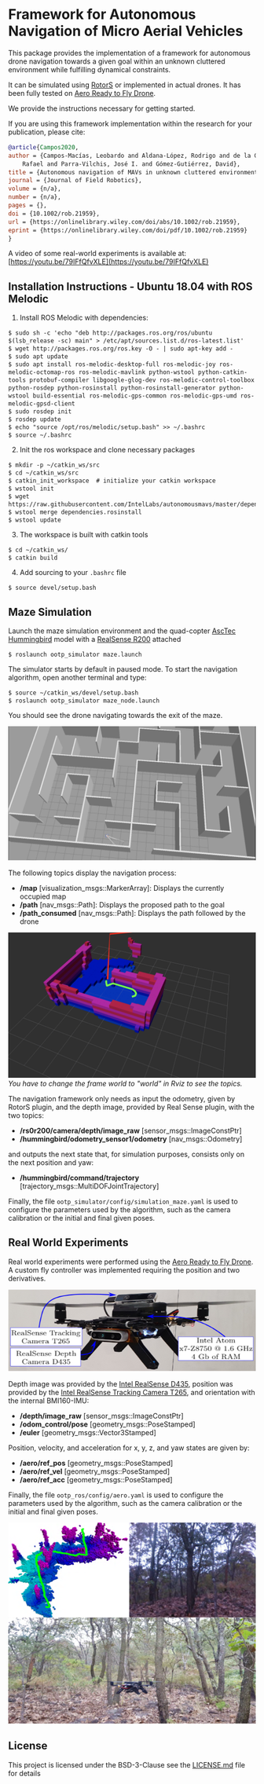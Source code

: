 Framework for Autonomous Navigation of Micro Aerial Vehicles
===============

This package provides the implementation of a framework for autonomous drone navigation towards a given goal within an unknown cluttered environment while fulfilling dynamical constraints.

It can be simulated using [RotorS](https://github.com/ethz-asl/rotors_simulator) or implemented in actual drones. It has been fully tested on [Aero Ready to Fly Drone](https://www.intel.com/content/www/us/en/drones/aero-ready-to-fly-brief.html).

We provide the instructions necessary for getting started.

If you are using this framework implementation within the research for your publication, please cite:
```bibtex
@article{Campos2020,
author = {Campos-Macías, Leobardo and Aldana-López, Rodrigo and de la Guardia, 
	Rafael and Parra-Vilchis, José I. and Gómez-Gutiérrez, David},
title = {Autonomous navigation of MAVs in unknown cluttered environments},
journal = {Journal of Field Robotics},
volume = {n/a},
number = {n/a},
pages = {},
doi = {10.1002/rob.21959},
url = {https://onlinelibrary.wiley.com/doi/abs/10.1002/rob.21959},
eprint = {https://onlinelibrary.wiley.com/doi/pdf/10.1002/rob.21959}
}
```
A video of some real-world experiments is available at: [https://youtu.be/79IFfQfvXLE](https://youtu.be/79IFfQfvXLE)

Installation Instructions - Ubuntu 18.04 with ROS Melodic
---------------------------------------------------------
1. Install ROS Melodic with dependencies:
 ```
 $ sudo sh -c 'echo "deb http://packages.ros.org/ros/ubuntu $(lsb_release -sc) main" > /etc/apt/sources.list.d/ros-latest.list'
 $ wget http://packages.ros.org/ros.key -O - | sudo apt-key add -
 $ sudo apt update
 $ sudo apt install ros-melodic-desktop-full ros-melodic-joy ros-melodic-octomap-ros ros-melodic-mavlink python-wstool python-catkin-tools protobuf-compiler libgoogle-glog-dev ros-melodic-control-toolbox python-rosdep python-rosinstall python-rosinstall-generator python-wstool build-essential ros-melodic-gps-common ros-melodic-gps-umd ros-melodic-gpsd-client
 $ sudo rosdep init
 $ rosdep update
 $ echo "source /opt/ros/melodic/setup.bash" >> ~/.bashrc
 $ source ~/.bashrc
 ```

 2. Init the ros workspace and clone necessary packages

 ```
 $ mkdir -p ~/catkin_ws/src
 $ cd ~/catkin_ws/src
 $ catkin_init_workspace  # initialize your catkin workspace
 $ wstool init
 $ wget https://raw.githubusercontent.com/IntelLabs/autonomousmavs/master/dependencies.rosinstall
 $ wstool merge dependencies.rosinstall
 $ wstool update
 ```

 3. The workspace is built with catkin tools
  ```
  $ cd ~/catkin_ws/
  $ catkin build
  ```

 4. Add sourcing to your `.bashrc` file

 ```
 $ source devel/setup.bash
 ```

Maze Simulation 
-----------

Launch the maze simulation environment and the quad-copter [AscTec Hummingbird](http://www.asctec.de/en/uav-uas-drone-products/asctec-hummingbird/) model with a [RealSense R200](https://ark.intel.com/content/www/us/en/ark/products/92256/intel-realsense-camera-r200.html) attached

```
$ roslaunch ootp_simulator maze.launch
```

The simulator starts by default in paused mode. To start the navigation algorithm, open another terminal and type:

```
$ source ~/catkin_ws/devel/setup.bash
$ roslaunch ootp_simulator maze_node.launch
```

You should see the drone navigating towards the exit of the maze.

![Gazebo Maze Environments](docs/maze.png)

The following topics display the navigation process:
- **/map** [visualization_msgs::MarkerArray]: Displays the currently occupied map
- **/path** [nav_msgs::Path]: Displays the proposed path to the goal
- **/path_consumed** [nav_msgs::Path]: Displays the path followed by the drone

![Rviz topics](docs/rviz.png)
*You have to change the frame world to "world" in Rviz to see the topics.*

The navigation framework only needs as input the odometry, given by RotorS plugin, and the depth image, provided by Real Sense plugin, with the two topics:
- **/rs0r200/camera/depth/image_raw** [sensor_msgs::ImageConstPtr]
- **/hummingbird/odometry_sensor1/odometry** [nav_msgs::Odometry]

and outputs the next state that, for simulation purposes, consists only on the next position and yaw:
- **/hummingbird/command/trajectory** [trajectory_msgs::MultiDOFJointTrajectory]

Finally, the file  `ootp_simulator/config/simulation_maze.yaml` is used to configure the parameters used by the algorithm, such as the camera calibration or the initial and final given poses.

Real World Experiments
---------------------
Real world experiments were performed using the [Aero Ready to Fly Drone](https://www.intel.com/content/www/us/en/drones/aero-ready-to-fly-brief.html). A custom fly controller was implemented requiring the position and two derivatives.

![Aero Ready to Fly Drone Configuration](docs/aero.png)

Depth image was provided by the [Intel RealSense D435](https://www.intelrealsense.com/depth-camera-d435/), position was provided by the [Intel RealSense Tracking Camera T265](https://www.intelrealsense.com/tracking-camera-t265/), and orientation with the internal BMI160-IMU:
- **/depth/image_raw** [sensor_msgs::ImageConstPtr]
- **/odom_control/pose** [geometry_msgs::PoseStamped]
- **/euler** [geometry_msgs::Vector3Stamped]

Position, velocity, and acceleration for x, y, z, and yaw states are given by:
- **/aero/ref_pos** [geometry_msgs::PoseStamped]
- **/aero/ref_vel** [geometry_msgs::PoseStamped]
- **/aero/ref_acc** [geometry_msgs::PoseStamped]

Finally, the file  `ootp_ros/config/aero.yaml` is used to configure the parameters used by the algorithm, such as the camera calibration or the initial and final given poses.

![Reaching a goal in a forest environment](docs/forest.png)

License
---------------------
This project is licensed under the BSD-3-Clause see the [LICENSE.md](LICENSE.md) file for details
